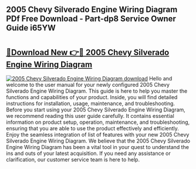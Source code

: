 ## 2005 Chevy Silverado Engine Wiring Diagram PDf Free Download - Part-dp8 Service Owner Guide i65YW

# <h2><a href="http://dfnvcp.blite.top/?on=2005+Chevy+Silverado+Engine+Wiring+Diagram">🔗Download New 👉🔴 2005 Chevy Silverado Engine Wiring Diagram</a></h2>

[![2005 Chevy Silverado Engine Wiring Diagram download](https://i.imgur.com/lujVjoI.png)](http://dfnvcp.blite.top/?on=2005+Chevy+Silverado+Engine+Wiring+Diagram)
Hello and welcome to the user manual for your newly configured 2005 Chevy Silverado Engine Wiring Diagram. This guide is here to help you master the functions and capabilities of your product. Inside, you will find detailed instructions for installation, usage, maintenance, and troubleshooting. Before you start using your 2005 Chevy Silverado Engine Wiring Diagram, we recommend reading this user guide carefully. It contains essential information on product setup, operation, maintenance, and troubleshooting, ensuring that you are able to use the product effectively and efficiently. Enjoy the seamless integration of list of features with your new 2005 Chevy Silverado Engine Wiring Diagram. We believe that the 2005 Chevy Silverado Engine Wiring Diagram has been a vital tool in your quest to understand the ins and outs of your latest acquisition. If you need any assistance or clarification, our customer service team is here to help.
